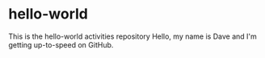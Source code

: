 # hello-world
This is the hello-world activities repository
Hello, my name is Dave and I'm getting up-to-speed on GitHub.
